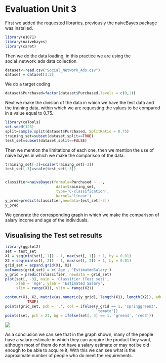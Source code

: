 # Evaluation Unit 3

First we added the requested libraries, previously the naiveBayes package was installed. 

```R
library(e1071)
library(naivebayes)
library(caret)
```

Then we do the data loading, in this practice we are using the social_network_ads data collection.

```R
dataset<-read.csv("Social_Network_Ads.csv")
dataset = dataset[3:5]
```

We do a target coding 

```R
dataset$Purchased=factor(dataset$Purchased,levels = c(0,1))
```
Next we make the division of the data in which we have the test data and the training data, within which we are requesting the values to be compared in a value equal to 0.75.

```R
library(caTools)
set.seed(123)
split=sample.split(dataset$Purchased, SplitRatio = 0.75)
training_set=subset(dataset,split==TRUE)
test_set=subset(dataset,split==FALSE)
```
Then we mention the limitations of each one, then we mention the use of naive bayes in which we make the comparison of the data.

```R
training_set[-3]=scale(training_set[-3])
test_set[-3]=scale(test_set[-3])


classifier=naiveBayes(formula=Purchased ~ . ,
                       data=training_set,
                       type='C-classification',
                       kernel='linear')
y_pred=predict(classifier,newdata=test_set[-3])
y_pred
```

We generate the corresponding graph in which we make the comparison of salary income and age of the individuals.

## Visualising the Test set results

```R
library(ggplot2)
set = test_set
X1 = seq(min(set[, 1]) - 1, max(set[, 1]) + 1, by = 0.01)
X2 = seq(min(set[, 2]) - 1, max(set[, 2]) + 1, by = 0.01)
grid_set = expand.grid(X1, X2)
colnames(grid_set) = c('Age', 'EstimatedSalary')
y_grid = predict(classifier, newdata = grid_set)
plot(set[, -3], main = 'Classifier (Test set)',
     xlab = 'Age', ylab = 'Estimated Salary',
     xlim = range(X1), ylim = range(X2))

contour(X1, X2, matrix(as.numeric(y_grid), length(X1), length(X2)), add =
          TRUE)
points(grid_set, pch = '.', col = ifelse(y_grid == 1, 'springgreen3',
                                         'tomato'))
points(set, pch = 21, bg = ifelse(set[, 3] == 1, 'green4', 'red3'))
```

![](https://github.com/Jhomara13/DataMining/blob/Unit3/Practices/G-PE.PNG)

As a conclusion we can see that in the graph shown, many of the people have a salary estimate in which they can acquire the product they want, although most of them do not have a salary estimate or may not be old enough to be able to acquire it,
With this we can see what is the approximate number of people who do meet the requirements.
